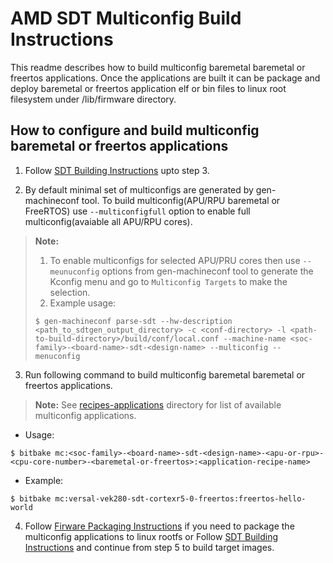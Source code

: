 # AMD SDT Multiconfig Build Instructions

This readme describes how to build multiconfig baremetal baremetal or freertos
applications. Once the applications are built it can be package and deploy baremetal
or freertos application elf or bin files to linux root filesystem under /lib/firmware
directory.

## How to configure and build multiconfig baremetal or freertos applications

1. Follow [SDT Building Instructions](README.sdt.bsp.md) upto step 3.

2. By default minimal set of multiconfigs are generated by gen-machineconf tool.
   To build multiconfig(APU/RPU baremetal or FreeRTOS) use `--multiconfigfull`
   option to enable full multiconfig(avaiable all APU/RPU cores).
> **Note:**
> 1. To enable multiconfigs for selected APU/PRU cores then use `--meunuconfig`
>    options from gen-machineconf tool to generate the Kconfig menu and go to
>    `Multiconfig Targets` to make the selection.
> 2. Example usage:
> ```   
> $ gen-machineconf parse-sdt --hw-description <path_to_sdtgen_output_directory> -c <conf-directory> -l <path-to-build-directory>/build/conf/local.conf --machine-name <soc-family>-<board-name>-sdt-<design-name> --multiconfig --menuconfig
> ```

3. Run following command to build multiconfig baremetal baremetal or freertos applications.
> **Note:** See [recipes-applications](./recipes-applications/) directory for
> list of available multiconfig applications.

* Usage:
```
$ bitbake mc:<soc-family>-<board-name>-sdt-<design-name>-<apu-or-rpu>-<cpu-core-number>-<baremetal-or-freertos>:<application-recipe-name>
```
* Example:
```
$ bitbake mc:versal-vek280-sdt-cortexr5-0-freertos:freertos-hello-world
```

4. Follow [Firware Packaging Instructions](../docs/README.fw.package.md) if you
   need to package the multiconfig applications to linux rootfs or Follow
   [SDT Building Instructions](README.sdt.bsp.md) and continue from step 5 to build
   target images.
